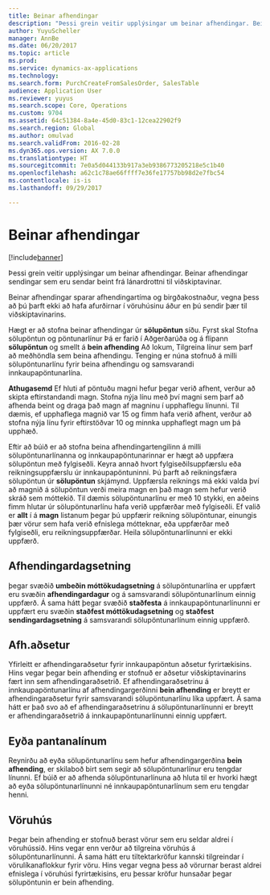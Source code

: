 ```yaml
---
title: Beinar afhendingar
description: "Þessi grein veitir upplýsingar um beinar afhendingar. Beinar afhendingar sendingar sem eru sendar beint frá lánardrottni til viðskiptavinar."
author: YuyuScheller
manager: AnnBe
ms.date: 06/20/2017
ms.topic: article
ms.prod: 
ms.service: dynamics-ax-applications
ms.technology: 
ms.search.form: PurchCreateFromSalesOrder, SalesTable
audience: Application User
ms.reviewer: yuyus
ms.search.scope: Core, Operations
ms.custom: 9704
ms.assetid: 64c51384-8a4e-45d0-83c1-12cea22902f9
ms.search.region: Global
ms.author: omulvad
ms.search.validFrom: 2016-02-28
ms.dyn365.ops.version: AX 7.0.0
ms.translationtype: HT
ms.sourcegitcommit: 7e0a5d044133b917a3eb9386773205218e5c1b40
ms.openlocfilehash: a62c1c78ae66ffff7e36fe17757bb98d2e7fbc54
ms.contentlocale: is-is
ms.lasthandoff: 09/29/2017

---
```


# <a name="direct-deliveries"></a>Beinar afhendingar

[!include[banner](../includes/banner.md)]


Þessi grein veitir upplýsingar um beinar afhendingar. Beinar afhendingar sendingar sem eru sendar beint frá lánardrottni til viðskiptavinar.

Beinar afhendingar sparar afhendingartíma og birgðakostnaður, vegna þess að þú þarft ekki að hafa afurðirnar í vöruhúsinu áður en þú sendir þær til viðskiptavinarins.  

Hægt er að stofna beinar afhendingar úr **sölupöntun**  síðu. Fyrst skal Stofna sölupöntun og pöntunarlínur Þá er farið í Aðgerðarúða og á flipann **sölupöntun** og smellt á **bein afhending** Að lokum, Tilgreina línur sem þarf að meðhöndla sem beina afhendingu. Tenging er núna stofnuð á milli sölupöntunarlínu fyrir beina afhendingu og samsvarandi innkaupapöntunarlína.  

**Athugasemd** Ef hluti af pöntuðu magni hefur þegar verið afhent, verður að skipta eftirstandandi magn. Stofna nýja línu með því magni sem þarf að afhenda beint og draga það magn af magninu í upphaflegu línunni. Til dæmis, ef upphaflega magnið var 15 og fimm hafa verið afhent, verður að stofna nýja línu fyrir eftirstöðvar 10 og minnka upphaflegt magn um þá upphæð.  

Eftir að búið er að stofna beina afhendingartengilinn á milli sölupöntunarlínanna og innkaupapöntunarinnar er hægt að uppfæra sölupöntun með fylgiseðli. Keyra annað hvort fylgiseðilsuppfærslu eða reikningsuppfærslu úr innkaupapöntuninni. Þú þarft að reikningsfæra sölupöntun úr **sölupöntun** skjámynd. Uppfærsla reiknings má ekki valda því að magnið á sölupöntun verði meira magn en það magn sem hefur verið skráð sem móttekið. Til dæmis sölupöntunarlínu er með 10 stykki, en aðeins fimm hlutar úr sölupöntunarlínu hafa verið uppfærðar með fylgiseðli. Ef valið er **allt** í á **magn** listanum þegar þú uppfærir reikning sölupöntunar, einungis þær vörur sem hafa verið efnislega mótteknar, eða uppfærðar með fylgiseðli, eru reikningsuppfærðar. Heila sölupöntunarlínunni er ekki uppfærð.

## <a name="delivery-date"></a>Afhendingardagsetning
þegar svæðið **umbeðin móttökudagsetning** á sölupöntunarlína er uppfært eru svæðin **afhendingardagur** og  á samsvarandi sölupöntunarlínum einnig uppfærð. Á sama hátt þegar svæðið **staðfesta** á innkaupapöntunarlínunni er uppfært eru svæðin **staðfest móttökudagsetning** og **staðfest sendingardagsetning** á samsvarandi sölupöntunarlínum einnig uppfærð.

## <a name="delivery-address"></a>Afh.aðsetur
Yfirleitt er afhendingaraðsetur fyrir innkaupapöntun aðsetur fyrirtækisins. Hins vegar þegar bein afhending er stofnuð er aðsetur viðskiptavinarins fært inn sem afhendingaraðsetrið. Ef afhendingaraðsetrinu á innkaupapöntunarlínu af afhendingargerðinni **bein afhending** er breytt er afhendingaraðsetur fyrir samsvarandi sölupöntunarlínu líka uppfært. Á sama hátt er það svo að ef afhendingaraðsetrinu á sölupöntunarlínunni er breytt er afhendingaraðsetrið á innkaupapöntunarlínunni einnig uppfært.

## <a name="deleting-order-lines"></a>Eyða pantanalínum
Reynirðu að eyða sölupöntunarlínu sem hefur afhendingargerðina **bein afhending**, er skilaboð birt sem segir að sölupöntunarlínur eru tengdar línunni. Ef búið er að afhenda sölupöntunarlínuna að hluta til er hvorki hægt að eyða sölupöntunarlínunni né innkaupapöntunarlínum sem eru tengdar henni.

## <a name="warehouse"></a>Vöruhús
Þegar bein afhending er stofnuð berast vörur sem eru seldar aldrei í vöruhússið. Hins vegar enn verður að tilgreina vöruhús á sölupöntunarlínunni. Á sama hátt eru tiltektarkröfur kannski tilgreindar í vörulíkanaflokkur fyrir vöru. Hins vegar vegna þess að vörurnar berast aldrei efnislega í vöruhúsi fyrirtækisins, eru þessar kröfur hunsaðar þegar sölupöntunin er bein afhending.




